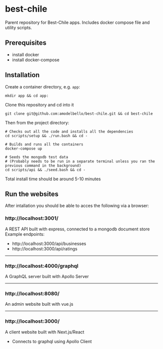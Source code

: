 # best-chile

Parent repository for Best-Chile apps. Includes docker compose file and utility scripts.

## Prerequisites

- install docker
- install docker-compose

## Installation

Create a container directory, e.g. `app`:

```
mkdir app && cd app:
```

Clone this repository and cd into it

```
git clone git@github.com:amodelbello/best-chile.git && cd best-chile
```

Then from the project directory:

```
# Checks out all the code and installs all the dependencies
cd scripts/setup && ./run.bash && cd -

# Builds and runs all the containers
docker-compose up

# Seeds the mongodb test data
# (Probably needs to be run in a separate terminal unless you ran the previous command in the background)
cd scripts/api && ./seed.bash && cd -
```

Total install time should be around 5-10 minutes

## Run the websites

After intallation you should be able to acces the following via a browser:

### http://localhost:3001/

A REST API built with express, connected to a mongodb document store  
Example endpoints:

- http://localhost:3000/api/businesses
- http://localhost:3000/api/ratings

---

### http://localhost:4000/graphql

A GraphQL server built with Apollo Server

---

### http://localhost:8080/

An admin website built with vue.js

---

### http://localhost:3000/

A client website built with Next.js/React

- Connects to graphql using Apollo Client
